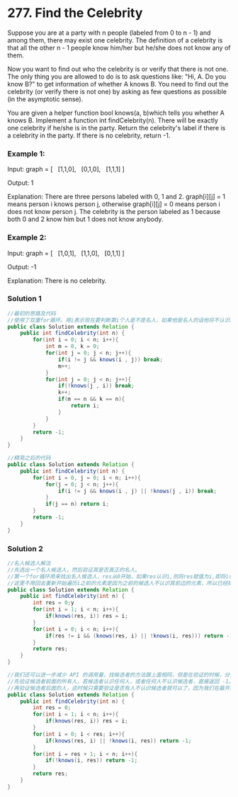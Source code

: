 # 277. Find the Celebrity
Suppose you are at a party with n people (labeled from 0 to n - 1) and among them, there may exist one celebrity. 
The definition of a celebrity is that all the other n - 1 people know him/her but he/she does not know any of them.

Now you want to find out who the celebrity is or verify that there is not one. 
The only thing you are allowed to do is to ask questions like: "Hi, A. Do you know B?" to get information of whether A knows B. 
You need to find out the celebrity (or verify there is not one) by asking as few questions as possible (in the asymptotic sense).

You are given a helper function bool knows(a, b)which tells you whether A knows B. 
Implement a function int findCelebrity(n). There will be exactly one celebrity if he/she is in the party. 
Return the celebrity's label if there is a celebrity in the party. If there is no celebrity, return -1.

### Example 1:
Input: graph = [
  [1,1,0],
  [0,1,0],
  [1,1,1]
]

Output: 1

Explanation: There are three persons labeled with 0, 1 and 2. graph[i][j] = 1 means person i knows person j, 
otherwise graph[i][j] = 0 means person i does not know person j. 
The celebrity is the person labeled as 1 because both 0 and 2 know him but 1 does not know anybody.

### Example 2:

Input: graph = [
  [1,0,1],
  [1,1,0],
  [0,1,1]
]

Output: -1

Explanation: There is no celebrity.


### Solution 1 
```java
//最初的思路及代码
//使用了双重for循环。用i表示现在要判断第i个人是不是名人，如果他是名人的话他将不认识所有的j，并且所有的j都认识他
public class Solution extends Relation {
    public int findCelebrity(int n) {
        for(int i = 0; i < n; i++){
            int m = 0, k = 0;
            for(int j = 0; j < n; j++){
                if(i != j && knows(i , j)) break;
                m++;
            }
            for(int j = 0; j < n; j++){
                if(!knows(j , i)) break;
                k++;
                if(m == n && k == n){
                    return i;
                }
            }
        }
        return -1;
    }
}

//精简之后的代码
public class Solution extends Relation {
    public int findCelebrity(int n) {
        for(int i = 0, j = 0; i < n; i++){
            for(j = 0; j < n; j++){
                if(i != j && knows(i , j) || !knows(j , i)) break;
            }
            if(j == n) return i;
        }
        return -1;
    }
}
```

### Solution 2
```java
//名人候选人解法
//先选出一个名人候选人，然后验证其是否真正的名人。
//第一个for循环用来找出名人候选人，res从0开始，如果res认识i,则将res赋值为i,即将i作为新的名人候选人，
//这里不用回去重新开始遍历i之前的元素是因为之前的候选人不认识其前边的元素，所以已经排除了前边元素是名人的可能。
public class Solution extends Relation {
    public int findCelebrity(int n) {
        int res = 0;y
        for(int i = 1; i < n; i++){
            if(knows(res, i)) res = i;
        }
        for(int i = 0; i < n; i++){
            if(res != i && (knows(res, i) || !knows(i, res))) return -1;
        }
        return res;
    }
}

//我们还可以进一步减少 API 的调用量，找候选者的方法跟上面相同，但是在验证的时候，分为两段，
//先验证候选者前面的所有人，若候选者认识任何人，或者任何人不认识候选者，直接返回 -1。
//再验证候选者后面的人，这时候只需要验证是否有人不认识候选者就可以了，因为我们在最开始找候选者的时候就已经保证了候选者不会认识后面的任何人。
public class Solution extends Relation {
    public int findCelebrity(int n) {
        int res = 0;
        for(int i = 1; i < n; i++){
            if(knows(res, i)) res = i;
        }
        for(int i = 0; i < res; i++){
            if(knows(res, i) || !knows(i, res)) return -1;
        }
        for(int i = res + 1; i < n; i++){
            if(!knows(i, res)) return -1;
        }
        return res;
    }
}
```
